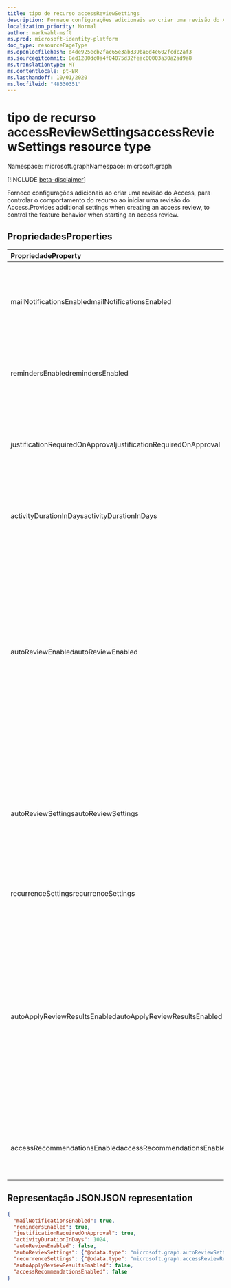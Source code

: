 ```yaml
---
title: tipo de recurso accessReviewSettings
description: Fornece configurações adicionais ao criar uma revisão do Access.
localization_priority: Normal
author: markwahl-msft
ms.prod: microsoft-identity-platform
doc_type: resourcePageType
ms.openlocfilehash: d4de925ecb2fac65e3ab339ba8d4e602fcdc2af3
ms.sourcegitcommit: 8ed1280dc0a4f04075d32feac00003a30a2ad9a8
ms.translationtype: MT
ms.contentlocale: pt-BR
ms.lasthandoff: 10/01/2020
ms.locfileid: "48330351"
---
```

# <a name="accessreviewsettings-resource-type"></a><span data-ttu-id="410d2-103">tipo de recurso accessReviewSettings</span><span class="sxs-lookup"><span data-stu-id="410d2-103">accessReviewSettings resource type</span></span>

<span data-ttu-id="410d2-104">Namespace: microsoft.graph</span><span class="sxs-lookup"><span data-stu-id="410d2-104">Namespace: microsoft.graph</span></span>

[!INCLUDE [beta-disclaimer](../../includes/beta-disclaimer.md)]

<span data-ttu-id="410d2-105">Fornece configurações adicionais ao criar uma revisão do Access, para controlar o comportamento do recurso ao iniciar uma revisão do Access.</span><span class="sxs-lookup"><span data-stu-id="410d2-105">Provides additional settings when creating an access review, to control the feature behavior when starting an access review.</span></span>

## <a name="properties"></a><span data-ttu-id="410d2-106">Propriedades</span><span class="sxs-lookup"><span data-stu-id="410d2-106">Properties</span></span>

| <span data-ttu-id="410d2-107">Propriedade</span><span class="sxs-lookup"><span data-stu-id="410d2-107">Property</span></span> | <span data-ttu-id="410d2-108">Tipo</span><span class="sxs-lookup"><span data-stu-id="410d2-108">Type</span></span> | <span data-ttu-id="410d2-109">Descrição</span><span class="sxs-lookup"><span data-stu-id="410d2-109">Description</span></span> |
| :------- | :--- | :---------- |
| <span data-ttu-id="410d2-110">mailNotificationsEnabled</span><span class="sxs-lookup"><span data-stu-id="410d2-110">mailNotificationsEnabled</span></span> | <span data-ttu-id="410d2-111">Booleano</span><span class="sxs-lookup"><span data-stu-id="410d2-111">Boolean</span></span> | <span data-ttu-id="410d2-112">Indica se o envio de emails para revisores e o criador de revisão está habilitado.</span><span class="sxs-lookup"><span data-stu-id="410d2-112">Indicates whether sending mails to reviewers and the review creator is enabled.</span></span> |
| <span data-ttu-id="410d2-113">remindersEnabled</span><span class="sxs-lookup"><span data-stu-id="410d2-113">remindersEnabled</span></span> | <span data-ttu-id="410d2-114">Booleano</span><span class="sxs-lookup"><span data-stu-id="410d2-114">Boolean</span></span> | <span data-ttu-id="410d2-115">Indica se o envio de emails de lembrete aos revisores está habilitado.</span><span class="sxs-lookup"><span data-stu-id="410d2-115">Indicates whether sending reminder emails to reviewers is enabled.</span></span> |
| <span data-ttu-id="410d2-116">justificationRequiredOnApproval</span><span class="sxs-lookup"><span data-stu-id="410d2-116">justificationRequiredOnApproval</span></span> | <span data-ttu-id="410d2-117">Booleano</span><span class="sxs-lookup"><span data-stu-id="410d2-117">Boolean</span></span> | <span data-ttu-id="410d2-118">Indica se os revisores são necessários para fornecer uma justificativa ao revisar o acesso.</span><span class="sxs-lookup"><span data-stu-id="410d2-118">Indicates whether reviewers are required to provide a justification when reviewing access.</span></span> |
| <span data-ttu-id="410d2-119">activityDurationInDays</span><span class="sxs-lookup"><span data-stu-id="410d2-119">activityDurationInDays</span></span> | <span data-ttu-id="410d2-120">Int64</span><span class="sxs-lookup"><span data-stu-id="410d2-120">Int64</span></span> | <span data-ttu-id="410d2-121">O número de dias de atividades do usuário para mostrar aos revisores.</span><span class="sxs-lookup"><span data-stu-id="410d2-121">The number of days of user activities to show to reviewers.</span></span> |
| <span data-ttu-id="410d2-122">autoReviewEnabled</span><span class="sxs-lookup"><span data-stu-id="410d2-122">autoReviewEnabled</span></span> | <span data-ttu-id="410d2-123">Booleano</span><span class="sxs-lookup"><span data-stu-id="410d2-123">Boolean</span></span> | <span data-ttu-id="410d2-124">Indica se uma decisão deverá ser definida se o revisor não fornecer um.</span><span class="sxs-lookup"><span data-stu-id="410d2-124">Indicates whether a decision should be set if the reviewer did not supply one.</span></span> <span data-ttu-id="410d2-125">Para uso quando a aplicação automática está habilitada.</span><span class="sxs-lookup"><span data-stu-id="410d2-125">For use when auto-apply is enabled.</span></span> <span data-ttu-id="410d2-126">Se você não quiser ter uma decisão de revisão registrada, a menos que o revisor faça uma escolha explícita, defina-a como `false` .</span><span class="sxs-lookup"><span data-stu-id="410d2-126">If you don't want to have a review decision recorded unless the reviewer makes an explicit choice, set it to `false`.</span></span>|
| <span data-ttu-id="410d2-127">autoReviewSettings</span><span class="sxs-lookup"><span data-stu-id="410d2-127">autoReviewSettings</span></span> | [<span data-ttu-id="410d2-128">autoReviewSettings</span><span class="sxs-lookup"><span data-stu-id="410d2-128">autoReviewSettings</span></span>](autoreviewsettings.md) | <span data-ttu-id="410d2-129">Configurações detalhadas de como o recurso deve definir a decisão de revisão.</span><span class="sxs-lookup"><span data-stu-id="410d2-129">Detailed settings for how the feature should set the review decision.</span></span> <span data-ttu-id="410d2-130">Para uso quando a aplicação automática está habilitada.</span><span class="sxs-lookup"><span data-stu-id="410d2-130">For use when auto-apply is enabled.</span></span> |
| <span data-ttu-id="410d2-131">recurrenceSettings</span><span class="sxs-lookup"><span data-stu-id="410d2-131">recurrenceSettings</span></span> | [<span data-ttu-id="410d2-132">accessReviewRecurrenceSettings</span><span class="sxs-lookup"><span data-stu-id="410d2-132">accessReviewRecurrenceSettings</span></span>](accessreviewrecurrencesettings.md) | <span data-ttu-id="410d2-133">Definições detalhadas de recorrência.</span><span class="sxs-lookup"><span data-stu-id="410d2-133">Detailed settings for recurrence.</span></span> |
| <span data-ttu-id="410d2-134">autoApplyReviewResultsEnabled</span><span class="sxs-lookup"><span data-stu-id="410d2-134">autoApplyReviewResultsEnabled</span></span> | <span data-ttu-id="410d2-135">Booleano</span><span class="sxs-lookup"><span data-stu-id="410d2-135">Boolean</span></span> | <span data-ttu-id="410d2-136">Indica se o recurso de aplicação automática, para alterar automaticamente o recurso de acesso ao objeto de destino, está habilitado.</span><span class="sxs-lookup"><span data-stu-id="410d2-136">Indicates whether the auto-apply capability, to automatically change the target object access resource, is enabled.</span></span>  <span data-ttu-id="410d2-137">Se não habilitado, um usuário deve, após a conclusão da revisão, aplicar a revisão do Access.</span><span class="sxs-lookup"><span data-stu-id="410d2-137">If not enabled, a user must, after the review completes, apply the access review.</span></span> |
| <span data-ttu-id="410d2-138">accessRecommendationsEnabled</span><span class="sxs-lookup"><span data-stu-id="410d2-138">accessRecommendationsEnabled</span></span> | <span data-ttu-id="410d2-139">Booleano</span><span class="sxs-lookup"><span data-stu-id="410d2-139">Boolean</span></span> | <span data-ttu-id="410d2-140">Indica se a exibição de recomendações para revisores está habilitada.</span><span class="sxs-lookup"><span data-stu-id="410d2-140">Indicates whether showing recommendations to reviewers is enabled.</span></span> |

## <a name="json-representation"></a><span data-ttu-id="410d2-141">Representação JSON</span><span class="sxs-lookup"><span data-stu-id="410d2-141">JSON representation</span></span>
<!-- {
  "blockType": "resource",
  "@odata.type": "microsoft.graph.accessReviewSettings"
}-->
```json
{
  "mailNotificationsEnabled": true,
  "remindersEnabled": true,  
  "justificationRequiredOnApproval": true,
  "activityDurationInDays": 1024,
  "autoReviewEnabled": false,
  "autoReviewSettings": {"@odata.type": "microsoft.graph.autoReviewSettings"},
  "recurrenceSettings": {"@odata.type": "microsoft.graph.accessReviewRecurrenceSettings"},
  "autoApplyReviewResultsEnabled": false,
  "accessRecommendationsEnabled": false
}
```
<!-- uuid: 8fcb5dbc-d5aa-4681-8e31-b001d5168d79
2015-10-25 14:57:30 UTC -->
<!--
{
  "type": "#page.annotation",
  "description": "accessReviewSettings resource",
  "keywords": "",
  "section": "documentation",
  "tocPath": "",
  "suppressions": []
}
-->
